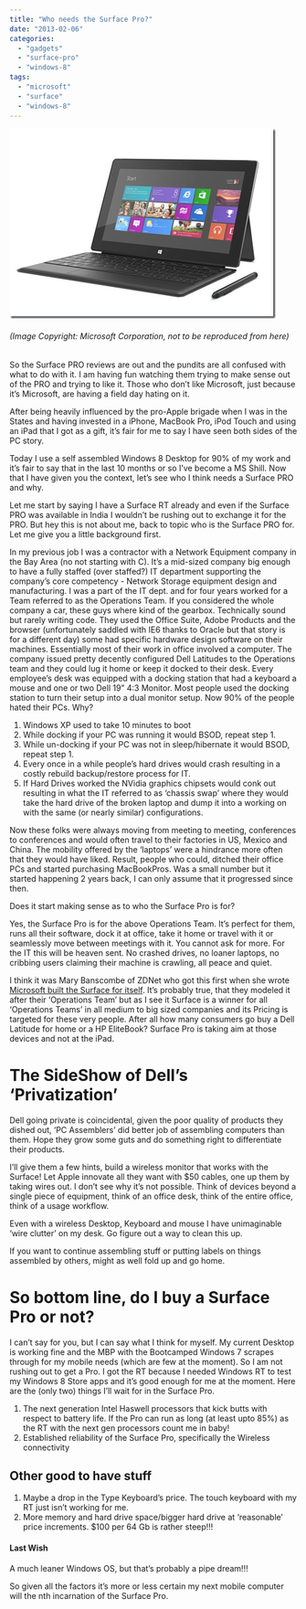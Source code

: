 ```yaml
---
title: "Who needs the Surface Pro?"
date: "2013-02-06"
categories: 
  - "gadgets"
  - "surface-pro"
  - "windows-8"
tags: 
  - "microsoft"
  - "surface"
  - "windows-8"
---
```


[![01-22SurfaceTypecover_Web](images/01-22surfacetypecover_web_thumb.jpg "01-22SurfaceTypecover_Web")](/images/blog/2013/04/01-22surfacetypecover_web.jpg)

###### (Image Copyright: Microsoft Corporation, not to be reproduced from here)

So the Surface PRO reviews are out and the pundits are all confused with what to do with it. I am having fun watching them trying to make sense out of the PRO and trying to like it. Those who don’t like Microsoft, just because it’s Microsoft, are having a field day hating on it.

After being heavily influenced by the pro-Apple brigade when I was in the States and having invested in a iPhone, MacBook Pro, iPod Touch and using an iPad that I got as a gift, it’s fair for me to say I have seen both sides of the PC story.

Today I use a self assembled Windows 8 Desktop for 90% of my work and it’s fair to say that in the last 10 months or so I’ve become a MS Shill. Now that I have given you the context, let’s see who I think needs a Surface PRO and why.

Let me start by saying I have a Surface RT already and even if the Surface PRO was available in India I wouldn’t be rushing out to exchange it for the PRO. But hey this is not about me, back to topic who is the Surface PRO for. Let me give you a little background first.

In my previous job I was a contractor with a Network Equipment company in the Bay Area (no not starting with C). It’s a mid-sized company big enough to have a fully staffed (over staffed?) IT department supporting the company’s core competency - Network Storage equipment design and manufacturing. I was a part of the IT dept. and for four years worked for a Team referred to as the Operations Team. If you considered the whole company a car, these guys where kind of the gearbox. Technically sound but rarely writing code. They used the Office Suite, Adobe Products and the browser (unfortunately saddled with IE6 thanks to Oracle but that story is for a different day) some had specific hardware design software on their machines. Essentially most of their work in office involved a computer. The company issued pretty decently configured Dell Latitudes to the Operations team and they could lug it home or keep it docked to their desk. Every employee’s desk was equipped with a docking station that had a keyboard a mouse and one or two Dell 19” 4:3 Monitor. Most people used the docking station to turn their setup into a dual monitor setup. Now 90% of the people hated their PCs. Why?

1. Windows XP used to take 10 minutes to boot
2. While docking if your PC was running it would BSOD, repeat step 1.
3. While un-docking if your PC was not in sleep/hibernate it would BSOD, repeat step 1.
4. Every once in a while people’s hard drives would crash resulting in a costly rebuild backup/restore process for IT.
5. If Hard Drives worked the NVidia graphics chipsets would conk out resulting in what the IT referred to as ‘chassis swap’ where they would take the hard drive of the broken laptop and dump it into a working on with the same (or nearly similar) configurations.

Now these folks were always moving from meeting to meeting, conferences to conferences and would often travel to their factories in US, Mexico and China. The mobility offered by the ‘laptops’ were a hindrance more often that they would have liked. Result, people who could, ditched their office PCs and started purchasing MacBookPros. Was a small number but it started happening 2 years back, I can only assume that it progressed since then.

Does it start making sense as to who the Surface Pro is for?

Yes, the Surface Pro is for the above Operations Team. It’s perfect for them, runs all their software, dock it at office, take it home or travel with it or seamlessly move between meetings with it. You cannot ask for more. For the IT this will be heaven sent. No crashed drives, no loaner laptops, no cribbing users claiming their machine is crawling, all peace and quiet.

I think it was Mary Banscombe of ZDNet who got this first when she wrote [Microsoft built the Surface for itself](http://www.zdnet.com/why-surface-looks-like-the-tablet-microsoft-built-for-itself-7000007125/). It’s probably true, that they modeled it after their ‘Operations Team’ but as I see it Surface is a winner for all ‘Operations Teams’ in all medium to big sized companies and its Pricing is targeted for these very people. After all how many consumers go buy a Dell Latitude for home or a HP EliteBook? Surface Pro is taking aim at those devices and not at the iPad.

# The SideShow of Dell’s ‘Privatization’

Dell going private is coincidental, given the poor quality of products they dished out, ‘PC Assemblers’ did better job of assembling computers than them. Hope they grow some guts and do something right to differentiate their products.

I’ll give them a few hints, build a wireless monitor that works with the Surface! Let Apple innovate all they want with $50 cables, one up them by taking wires out. I don’t see why it’s not possible. Think of devices beyond a single piece of equipment, think of an office desk, think of the entire office, think of a usage workflow.

Even with a wireless Desktop, Keyboard and mouse I have unimaginable ‘wire clutter’ on my desk. Go figure out a way to clean this up.

If you want to continue assembling stuff or putting labels on things assembled by others, might as well fold up and go home.

# So bottom line, do I buy a Surface Pro or not?

I can’t say for you, but I can say what I think for myself. My current Desktop is working fine and the MBP with the Bootcamped Windows 7 scrapes through for my mobile needs (which are few at the moment). So I am not rushing out to get a Pro. I got the RT because I needed Windows RT to test my Windows 8 Store apps and it’s good enough for me at the moment. Here are the (only two) things I’ll wait for in the Surface Pro.

1. The next generation Intel Haswell processors that kick butts with respect to battery life. If the Pro can run as long (at least upto 85%) as the RT with the next gen processors count me in baby!
2. Established reliability of the Surface Pro, specifically the Wireless connectivity

## Other good to have stuff

1. Maybe a drop in the Type Keyboard’s price. The touch keyboard with my RT just isn’t working for me.
2. More memory and hard drive space/bigger hard drive at ‘reasonable’ price increments. $100 per 64 Gb is rather steep!!!

#### Last Wish

A much leaner Windows OS, but that’s probably a pipe dream!!!

So given all the factors it’s more or less certain my next mobile computer will the nth incarnation of the Surface Pro.
